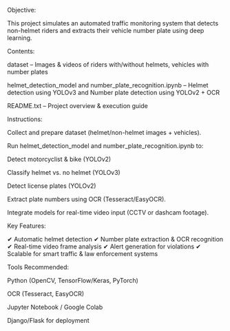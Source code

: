 Objective:

This project simulates an automated traffic monitoring system that detects non-helmet riders and extracts their vehicle number plate using deep learning.

Contents:

dataset – Images & videos of riders with/without helmets, vehicles with number plates

helmet_detection_model and number_plate_recognition.ipynb – Helmet detection using YOLOv3 and Number plate detection using YOLOv2 + OCR

README.txt – Project overview & execution guide

Instructions:

Collect and prepare dataset (helmet/non-helmet images + vehicles).

Run helmet_detection_model and number_plate_recognition.ipynb to:

Detect motorcyclist & bike (YOLOv2)

Classify helmet vs. no helmet (YOLOv3)

Detect license plates (YOLOv2)

Extract plate numbers using OCR (Tesseract/EasyOCR).

Integrate models for real-time video input (CCTV or dashcam footage).

Key Features:

✔ Automatic helmet detection
✔ Number plate extraction & OCR recognition
✔ Real-time video frame analysis
✔ Alert generation for violations
✔ Scalable for smart traffic & law enforcement systems

Tools Recommended:

Python (OpenCV, TensorFlow/Keras, PyTorch)

OCR (Tesseract, EasyOCR)

Jupyter Notebook / Google Colab

Django/Flask for deployment
